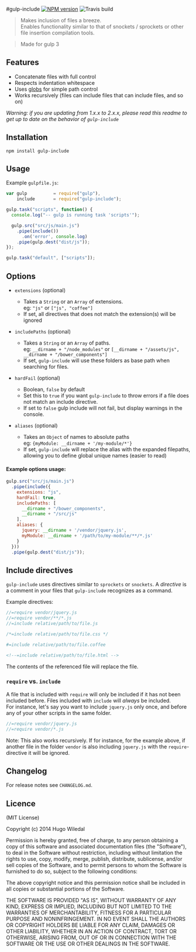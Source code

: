 #gulp-include [![NPM version][npm-image]][npm-url] ![Travis build][travis-image]
>Makes inclusion of files a breeze.  
Enables functionality similar to that of snockets / sprockets or other file insertion compilation tools.

> Made for gulp 3

## Features
* Concatenate files with full control
* Respects indentation whitespace
* Uses [globs](https://www.npmjs.com/package/glob) for simple path control
* Works recursively (files can include files that can include files, and so on)

*Warning: if you are updating from 1.x.x to 2.x.x, please read this readme to get up to date on the behavior of `gulp-include`*

## Installation
```shell
npm install gulp-include
```
## Usage
Example `gulpfile.js`:
```javascript
var gulp          = require("gulp"),
    include       = require("gulp-include");

gulp.task("scripts", function() {
  console.log("-- gulp is running task 'scripts'");

  gulp.src("src/js/main.js")
    .pipe(include())
      .on('error', console.log)
    .pipe(gulp.dest("dist/js"));
});

gulp.task("default", ["scripts"]);

```

## Options
- `extensions` (optional)
  * Takes a `String` or an `Array` of extensions.  
  eg: `"js"` or `["js", "coffee"]`
  * If set, all directives that does not match the extension(s) will be ignored  


- `includePaths` (optional)
  * Takes a `String` or an `Array` of paths.  
  eg: `__dirname + "/node_modules"` or `[__dirname + "/assets/js", __dirname + "/bower_components"]`
  * If set, `gulp-include` will use these folders as base path when searching for files.


- `hardFail` (optional)
  * Boolean, `false` by default
  * Set this to `true` if you want `gulp-include` to throw errors if a file does not match
  an include directive.
  * If set to `false` gulp include will not fail, but display warnings in the console.

- `aliases` (optional)
  * Takes an `Object` of names to absolute paths  
  eg: `{myModule: __dirname + '/my-module/*'}`
  * If set, `gulp-include` will replace the alias with the expanded filepaths, allowing you to define global unique names (easier to read)

#### Example options usage:
```js
gulp.src("src/js/main.js")
  .pipe(include({
    extensions: "js",
    hardFail: true,
    includePaths: [
      __dirname + "/bower_components",
      __dirname + "/src/js"
    ],
    aliases: {
      jquery: __dirname + '/vendor/jquery.js',
      myModule: __dirname + '/path/to/my-module/**/*.js'
    }
  }))
  .pipe(gulp.dest("dist/js"));
```

## Include directives
`gulp-include` uses directives similar to `sprockets` or `snockets`. A _directive_ is a comment in your files that `gulp-include` recognizes as a command.

Example directives:
```javascript
//=require vendor/jquery.js
//=require vendor/**/*.js
//=include relative/path/to/file.js
```
```css
/*=include relative/path/to/file.css */
```
```coffee
#=include relative/path/to/file.coffee
```
```html
<!--=include relative/path/to/file.html -->
```

The contents of the referenced file will replace the file.

### `require` vs. `include`
A file that is included with `require` will only be included if it has not been included  before. Files included with `include` will _always_ be included.  
For instance, let's say you want to include `jquery.js` only once, and before any of your other scripts in the same folder.
```javascript
//=require vendor/jquery.js
//=require vendor/*.js
```
Note: This also works recursively. If for instance, for the example above, if another file in the folder `vendor` is also including `jquery.js` with the `require`-directive it will be ignored.

## Changelog
For release notes see `CHANGELOG.md`.

## Licence
(MIT License)

Copyright (c) 2014 Hugo Wiledal

Permission is hereby granted, free of charge, to any person obtaining a copy
of this software and associated documentation files (the "Software"), to deal
in the Software without restriction, including without limitation the rights
to use, copy, modify, merge, publish, distribute, sublicense, and/or sell
copies of the Software, and to permit persons to whom the Software is
furnished to do so, subject to the following conditions:

The above copyright notice and this permission notice shall be included in all
copies or substantial portions of the Software.

THE SOFTWARE IS PROVIDED "AS IS", WITHOUT WARRANTY OF ANY KIND, EXPRESS OR
IMPLIED, INCLUDING BUT NOT LIMITED TO THE WARRANTIES OF MERCHANTABILITY,
FITNESS FOR A PARTICULAR PURPOSE AND NONINFRINGEMENT. IN NO EVENT SHALL THE
AUTHORS OR COPYRIGHT HOLDERS BE LIABLE FOR ANY CLAIM, DAMAGES OR OTHER
LIABILITY, WHETHER IN AN ACTION OF CONTRACT, TORT OR OTHERWISE, ARISING FROM,
OUT OF OR IN CONNECTION WITH THE SOFTWARE OR THE USE OR OTHER DEALINGS IN THE
SOFTWARE.


[travis-image]: https://api.travis-ci.org/wiledal/gulp-include.png?branch=master

[npm-url]: https://npmjs.org/package/gulp-include
[npm-image]: https://badge.fury.io/js/gulp-include.png
